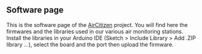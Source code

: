 ## Software page 

This is the software page of the [AirCitizen](http://www.aircitizen.org) project. You will find here the firmwares and the libraries used in our various air monitoring stations. Install the libraries in your Arduino IDE (Sketch > Include Library > Add .ZIP library ...), select the board and the port then upload the firmware.